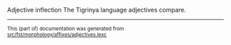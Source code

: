 Adjective inflection
The Tigrinya language adjectives compare.

* * *

<small>This (part of) documentation was generated from [src/fst/morphology/affixes/adjectives.lexc](https://github.com/giellalt/lang-tir/blob/main/src/fst/morphology/affixes/adjectives.lexc)</small>

